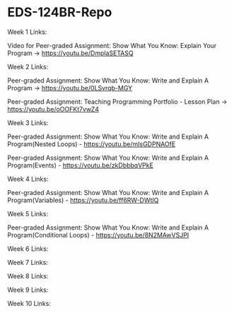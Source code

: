 # EDS-124BR-Repo

Week 1 Links:

Video for Peer-graded Assignment: Show What You Know: Explain Your Program -> https://youtu.be/DmplaSETASQ

Week 2 Links:

Peer-graded Assignment: Show What You Know: Write and Explain A Program -> https://youtu.be/0LSvrqb-MGY

Peer-graded Assignment: Teaching Programming Portfolio - Lesson Plan -> https://youtu.be/oOOFKt7vwZ4

Week 3 Links:

Peer-graded Assignment: Show What You Know: Write and Explain A Program(Nested Loops) - https://youtu.be/mIsGDPNAOfE

Peer-graded Assignment: Show What You Know: Write and Explain A Program(Events) - https://youtu.be/zkDbbbqVPkE

Week 4 Links:

Peer-graded Assignment: Show What You Know: Write and Explain A Program(Variables) - https://youtu.be/ff6RW-DWtIQ

Week 5 Links:

Peer-graded Assignment: Show What You Know: Write and Explain A Program(Conditional Loops) - https://youtu.be/8N2MAwVSJPI

Week 6 Links:

Week 7 Links:

Week 8 Links:

Week 9 Links:

Week 10 Links:
